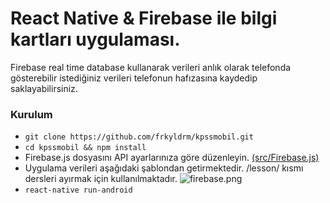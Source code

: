 # React Native & Firebase ile bilgi kartları uygulaması.
Firebase real time database kullanarak verileri anlık olarak telefonda gösterebilir istediğiniz verileri telefonun hafızasına kaydedip saklayabilirsiniz.  


### Kurulum

* `git clone https://github.com/frkyldrm/kpssmobil.git`
* `cd kpssmobil && npm install`
* Firebase.js  dosyasını API ayarlarınıza göre düzenleyin. [(src/Firebase.js)](https://github.com/frkyldrm/kpssmobil/blob/master/src/Firebase.js)
* Uygulama verileri aşağıdaki şablondan getirmektedir.  /lesson/ kısmı dersleri ayırmak için kullanılmaktadır.
 ![firebase.png](https://raw.githubusercontent.com/frkyldrm/kpssmobil/master/assets/firebasedb.png)
* `react-native run-android`




